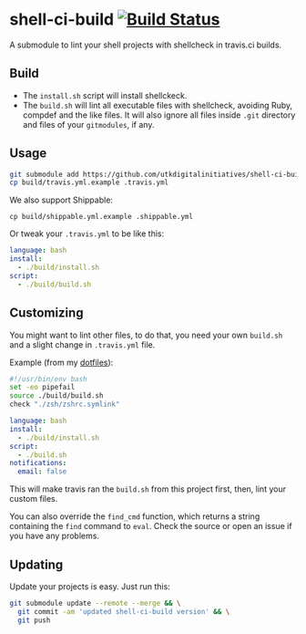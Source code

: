 shell-ci-build [![Build Status](https://travis-ci.org/caarlos0/shell-ci-build.svg?branch=master)](https://travis-ci.org/caarlos0/shell-ci-build)
==================

A submodule to lint your shell projects with shellcheck in travis.ci builds.

## Build

- The `install.sh` script will install shellckeck.
- The `build.sh` will lint all executable files with shellcheck, avoiding
Ruby, compdef and the like files. It will also ignore all files inside `.git`
directory and files of your `gitmodules`, if any.

## Usage

```sh
git submodule add https://github.com/utkdigitalinitiatives/shell-ci-build.git build
cp build/travis.yml.example .travis.yml
```

We also support Shippable:

```
cp build/shippable.yml.example .shippable.yml
```

Or tweak your `.travis.yml` to be like this:

```yml
language: bash
install:
  - ./build/install.sh
script:
  - ./build/build.sh
```

## Customizing

You might want to lint other files, to do that, you need your own
`build.sh` and a slight change in `.travis.yml` file.

Example (from  my [dotfiles](https://github.com/caarlos0/dotfiles)):

```sh
#!/usr/bin/env bash
set -eo pipefail
source ./build/build.sh
check "./zsh/zshrc.symlink"
```

```yml
language: bash
install:
  - ./build/install.sh
script:
  - ./build.sh
notifications:
  email: false
```

This will make travis ran the `build.sh` from this project first,
then, lint your custom files.

You can also override the `find_cmd` function, which returns a string
containing the `find` command to `eval`. Check the source or open an
issue if you have any problems.

## Updating

Update your projects is easy. Just run this:

```sh
git submodule update --remote --merge && \
  git commit -am 'updated shell-ci-build version' && \
  git push
```
